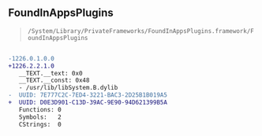 ## FoundInAppsPlugins

> `/System/Library/PrivateFrameworks/FoundInAppsPlugins.framework/FoundInAppsPlugins`

```diff

-1226.0.1.0.0
+1226.2.2.1.0
   __TEXT.__text: 0x0
   __TEXT.__const: 0x48
   - /usr/lib/libSystem.B.dylib
-  UUID: 7E777C2C-7ED4-3221-BAC3-2D25B1B019A5
+  UUID: D0E3D901-C13D-39AC-9E90-94D621399B5A
   Functions: 0
   Symbols:   2
   CStrings:  0

```

